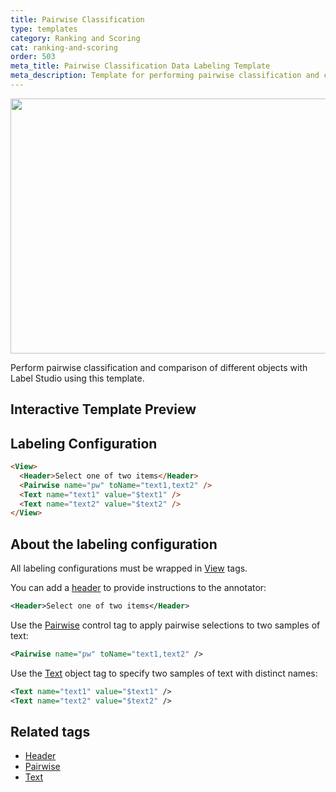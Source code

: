 ```yaml
---
title: Pairwise Classification
type: templates
category: Ranking and Scoring
cat: ranking-and-scoring
order: 503
meta_title: Pairwise Classification Data Labeling Template
meta_description: Template for performing pairwise classification and comparison tasks with Label Studio for your machine learning and data science projects.
---
```


<img src="/images/templates/pairwise-classification.png" alt="" class="gif-border" width="552px" height="408px" />

Perform pairwise classification and comparison of different objects with Label Studio using this template.

## Interactive Template Preview

<div id="main-preview"></div>

## Labeling Configuration

```html
<View>
  <Header>Select one of two items</Header>
  <Pairwise name="pw" toName="text1,text2" />
  <Text name="text1" value="$text1" />
  <Text name="text2" value="$text2" />
</View>
```

## About the labeling configuration

All labeling configurations must be wrapped in [View](/tags/view.html) tags.

You can add a [header](/tags/header.html) to provide instructions to the annotator:
```xml
<Header>Select one of two items</Header>
```

Use the [Pairwise](/tags/pairwise.html) control tag to apply pairwise selections to two samples of text:
```xml
<Pairwise name="pw" toName="text1,text2" />
```

Use the [Text](/tags/text.html) object tag to specify two samples of text with distinct names:
```xml
<Text name="text1" value="$text1" />
<Text name="text2" value="$text2" />
```

## Related tags
- [Header](/tags/header.html)
- [Pairwise](/tags/pairwise.html)
- [Text](/tags/text.html)

